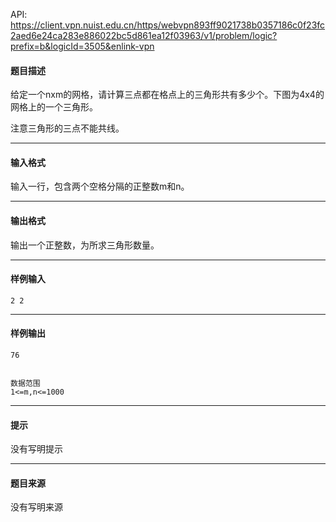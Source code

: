 API: https://client.vpn.nuist.edu.cn/https/webvpn893ff9021738b0357186c0f23fc2aed6e24ca283e886022bc5d861ea12f03963/v1/problem/logic?prefix=b&logicId=3505&enlink-vpn

#### 题目描述

给定一个nxm的网格，请计算三点都在格点上的三角形共有多少个。下图为4x4的网格上的一个三角形。

注意三角形的三点不能共线。  

---

#### 输入格式

输入一行，包含两个空格分隔的正整数m和n。  

---

#### 输出格式

  
输出一个正整数，为所求三角形数量。  

---

#### 样例输入
```
2 2

```

---

#### 样例输出
```
76


数据范围
1<=m,n<=1000

```

---

#### 提示

没有写明提示

---

#### 题目来源

没有写明来源